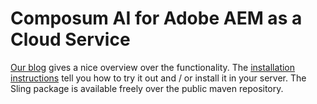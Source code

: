# Composum AI for Adobe AEM as a Cloud Service

[Our blog](https://www.composum.com/home/blog/AEM/composumAI-AEM.html) gives a nice overview over the functionality.
The [installation instructions](installation.md) tell you how to try it out and / or install it in your server. The
Sling package is available freely over the public maven repository. 
